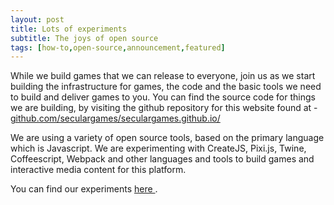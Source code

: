 ```yaml
---
layout: post
title: Lots of experiments
subtitle: The joys of open source
tags: [how-to,open-source,announcement,featured]
---
```


While we build games that we can release to everyone, join us as we start building the infrastructure for games,
the code and the basic tools we need to build and deliver games to you. You can find the source code for things 
we are building, by visiting the github repository for this website found at - 
[github.com/seculargames/seculargames.github.io/](https://github.com/seculargames/seculargames.github.io/)

We are using a variety of open source tools, based on the primary language which is Javascript. We are 
experimenting with CreateJS, Pixi.js, Twine, Coffeescript, Webpack and other languages and tools to build games and 
interactive media content for this platform.

You can find our experiments [ here ](/experiments/).
